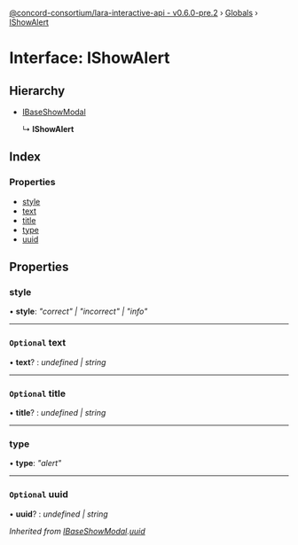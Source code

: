 [@concord-consortium/lara-interactive-api - v0.6.0-pre.2](../README.md) › [Globals](../globals.md) › [IShowAlert](ishowalert.md)

# Interface: IShowAlert

## Hierarchy

* [IBaseShowModal](ibaseshowmodal.md)

  ↳ **IShowAlert**

## Index

### Properties

* [style](ishowalert.md#style)
* [text](ishowalert.md#optional-text)
* [title](ishowalert.md#optional-title)
* [type](ishowalert.md#type)
* [uuid](ishowalert.md#optional-uuid)

## Properties

###  style

• **style**: *"correct" | "incorrect" | "info"*

___

### `Optional` text

• **text**? : *undefined | string*

___

### `Optional` title

• **title**? : *undefined | string*

___

###  type

• **type**: *"alert"*

___

### `Optional` uuid

• **uuid**? : *undefined | string*

*Inherited from [IBaseShowModal](ibaseshowmodal.md).[uuid](ibaseshowmodal.md#optional-uuid)*
